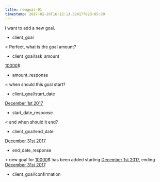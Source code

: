 ```yaml
---
title: newgoal-01
timestamp: 2017-02-26T16:12:13.524177823-05:00
---
```


i want to add a new goal.
* client_goal

< Perfect, what is the goal amount?
* client_goal/ask_amount

[10000](amount_of_money)$
* amount_response

< when should this goal start?
* client_goal/start_date

[December 1st 2017](date_start)
* start_date_response

< and when should it end?
* client_goal/end_date

[December 31st 2017](date_end)
* end_date_response

< new goal for [10000](amount_of_money)$ has been added starting [December 1st 2017](date_start), ending [December 31st 2017](date_end).
* client_goal/confirmation
